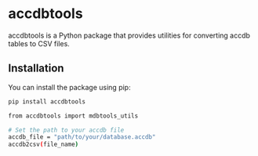 # accdbtools

accdbtools is a Python package that provides utilities for converting accdb tables to CSV files.

## Installation

You can install the package using pip:

```bash
pip install accdbtools

from accdbtools import mdbtools_utils

# Set the path to your accdb file
accdb_file = "path/to/your/database.accdb"
accdb2csv(file_name)